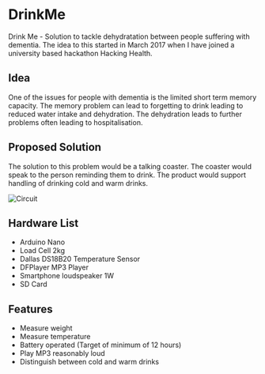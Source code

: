# DrinkMe
Drink Me - Solution to tackle dehydratation between people suffering with dementia. The idea to this started in March 2017 when I have joined a university based hackathon Hacking Health.

## Idea
One of the issues for people with dementia is the limited short term memory capacity. The memory problem can lead to forgetting to drink leading to reduced water intake and dehydration. The dehydration leads to further problems often leading to hospitalisation.

## Proposed Solution
The solution to this problem would be a talking coaster. The coaster would speak to the person reminding them to drink. The product would support handling of drinking cold and warm drinks.

![Circuit](https://github.com/learn2develop/DrinkMe/blob/master/Circuit.png "Circuit")

## Hardware List
+ Arduino Nano
+ Load Cell 2kg
+ Dallas DS18B20 Temperature Sensor
+ DFPlayer MP3 Player
+ Smartphone loudspeaker 1W
+ SD Card

## Features
+ Measure weight
+ Measure temperature
+ Battery operated (Target of minimum of 12 hours)
+ Play MP3 reasonably loud
+ Distinguish between cold and warm drinks
